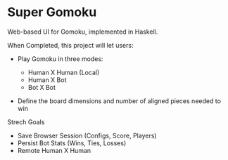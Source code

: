 # Super Gomoku
Web-based UI for Gomoku, implemented in Haskell.

When Completed, this project will let users:

* Play Gomoku in three modes:

  * Human X Human (Local)
  * Human X Bot
  * Bot X Bot

* Define the board dimensions and number of aligned pieces needed to win


Strech Goals

*  Save Browser Session (Configs, Score, Players)
*  Persist Bot Stats (Wins, Ties, Losses)
*  Remote Human X Human 